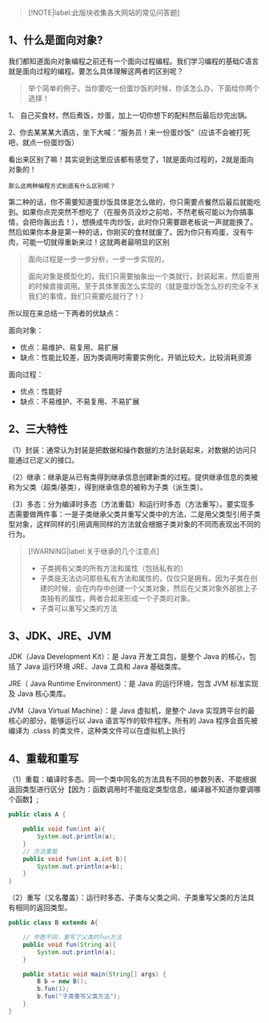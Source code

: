 > [!NOTE|label:此版块收集各大网站的常见问答题]

## 1、什么是面向对象?

我们都知道面向对象编程之前还有一个面向过程编程。我们学习编程的基础C语言就是面向过程的编程。要怎么具体理解这两者的区别呢？

> 举个简单的例子。当你要吃一份蛋炒饭的时候，你该怎么办，下面给你两个选择！

1、 自己买食材，然后煮饭，炒蛋，加上一切你想下的配料然后最后炒完出锅。

2、你去某某某大酒店，坐下大喊：“服务员！来一份蛋炒饭”（应该不会被打死吧，就点一份蛋炒饭）

看出来区别了嘛！其实说到这里应该都有感觉了，1就是面向过程的，2就是面向对象的！

`那么这两种编程方式到底有什么区别呢？`

第二种的话，你不需要知道蛋炒饭具体是怎么做的，你只需要点餐然后最后就能吃到。如果你点完突然不想吃了（在服务员没炒之前哈，不然老板可能以为你搞事情，会把你轰出去！），想换成牛肉炒饭，此时你只需要跟老板说一声就能换了。然后如果你本身是第一种的话，你刚买的食材就废了。因为你只有鸡蛋，没有牛肉，可能一切就得重新来过！这就两者最明显的区别

> 面向过程是一步一步分析，一步一步实现的，
>
> 面向对象是模型化的，我们只需要抽象出一个类就行，封装起来，然后要用的时候直接调用。至于具体里面怎么实现的（就是蛋炒饭怎么抄的完全不关我们的事情，我们只需要吃就行了！）

所以现在来总结一下两者的优缺点：

面向对象：

- 优点：易维护、易复用、易扩展
- 缺点：性能比较差，因为类调用时需要实例化，开销比较大，比较消耗资源

面向过程：

- 优点：性能好
- 缺点：不易维护、不易复用、不易扩展

## 2、三大特性
（1）封装：通常认为封装是把数据和操作数据的⽅法封装起来，对数据的访问只能通过已定义的接⼝。 

（2）继承：继承是从已有类得到继承信息创建新类的过程。提供继承信息的类被称为⽗类（超类/基类），得到继承信息的被称为⼦类（派⽣类）。 

（3）多态：分为编译时多态（⽅法重载）和运⾏时多态（⽅法重写）。要实现多态需要做两件事：⼀是⼦类继承⽗类并重写⽗类中的⽅法，⼆是⽤⽗类型引⽤⼦类型对象，这样同样的引⽤调⽤同样的⽅法就会根据⼦类对象的不同⽽表现出不同的⾏为。

> [!WARNING|label:关于继承的几个注意点]
> - 子类拥有父类的所有方法和属性（包括私有的）
> - 子类是无法访问那些私有方法和属性的，仅仅只是拥有。因为子类在创建的时候，会在内存中创建一个父类对象，然后在⽗类对象外部放上⼦类独有的属性，两者合起来形成⼀个⼦类的对象。
> - 子类可以重写父类的方法

## 3、JDK、JRE、JVM
JDK（Java Development Kit）：是 Java 开发⼯具包，是整个 Java 的核⼼，包括了 Java 运⾏环境 JRE、Java ⼯具和 Java 基础类库。

JRE（ Java Runtime Environment）：是 Java 的运⾏环境，包含 JVM 标准实现及 Java 核⼼类库。

JVM（Java Virtual Machine）：是 Java 虚拟机，是整个 Java 实现跨平台的最核⼼的部分，能够运⾏以 Java 语⾔写作的软件程序。所有的 Java 程序会⾸先被编译为 .class 的类⽂件，这种类⽂件可以在虚拟机上执⾏

## 4、重载和重写
（1）重载：编译时多态、同⼀个类中同名的⽅法具有不同的参数列表、不能根据返回类型进⾏区分【因为：函数调⽤时不能指定类型信息，编译器不知道你要调哪个函数】;
```java
public class A {

    public void fun(int a){
        System.out.println(a);
    }
    // 方法重载
    public void fun(int a,int b){
        System.out.println(a+b);
    }
}
```
（2）重写（⼜名覆盖）：运⾏时多态、⼦类与⽗类之间、⼦类重写⽗类的⽅法具有相同的返回类型。
```java
public class B extends A{

    // 参数不同，重写了父类的fun方法
    public void fun(String a){
        System.out.println(a);
    }

    public static void main(String[] args) {
        B b = new B();
        b.fun(1);
        b.fun("子类重写父类方法");
    }
}


```

## 